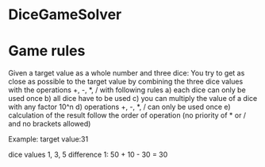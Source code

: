 # DiceGameSolver

# Game rules
Given a target value as a whole number and three dice:
You try to get as close as possible to the target value by combining the three dice values with the operations +, -, *, /
with following rules
a) each dice can only be used once
b) all dice have to be used
c) you can multiply the value of a dice with any factor 10^n
d) operations +, -, *, / can only be used once
e) calculation of the result follow the order of operation (no priority of * or / and no brackets allowed)

Example:
target value:31

dice values 1, 3, 5
difference 1: 50 + 10 - 30 = 30
